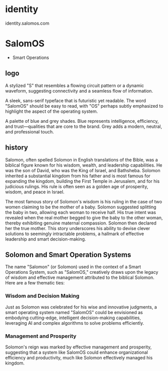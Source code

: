 # identity
identity.salomos.com


# SalomOS

- Smart Operations


## logo

A stylized "S" that resembles a flowing circuit pattern or a dynamic waveform, suggesting connectivity and a seamless flow of information.

A sleek, sans-serif typeface that is futuristic yet readable. The word "SalomOS" should be easy to read, with "OS" perhaps subtly emphasized to highlight the aspect of the operating system.

A palette of blue and grey shades. Blue represents intelligence, efficiency, and trust—qualities that are core to the brand. Grey adds a modern, neutral, and professional touch.


## history

Salomon, often spelled Solomon in English translations of the Bible, was a biblical figure known for his wisdom, wealth, and leadership capabilities. He was the son of David, who was the King of Israel, and Bathsheba. Solomon inherited a substantial kingdom from his father and is most famous for expanding the kingdom, building the First Temple in Jerusalem, and for his judicious rulings. His rule is often seen as a golden age of prosperity, wisdom, and peace in Israel.

The most famous story of Solomon's wisdom is his ruling in the case of two women claiming to be the mother of a baby. Solomon suggested splitting the baby in two, allowing each woman to receive half. His true intent was revealed when the real mother begged to give the baby to the other woman, thereby exhibiting genuine maternal compassion. Solomon then declared her the true mother. This story underscores his ability to devise clever solutions to seemingly intractable problems, a hallmark of effective leadership and smart decision-making.


## Solomon and Smart Operation Systems


The name "Salomon" (or Solomon) used in the context of a Smart Operations System, such as "SalomOS," creatively draws upon the legacy of wisdom and effective management attributed to the biblical Solomon. Here are a few thematic ties:

### Wisdom and Decision Making

Just as Solomon was celebrated for his wise and innovative judgments, a smart operating system named "SalomOS" could be envisioned as embodying cutting-edge, intelligent decision-making capabilities, leveraging AI and complex algorithms to solve problems efficiently.


### Management and Prosperity

Solomon's reign was marked by effective management and prosperity, suggesting that a system like SalomOS could enhance organizational efficiency and productivity, much like Solomon effectively managed his kingdom.
